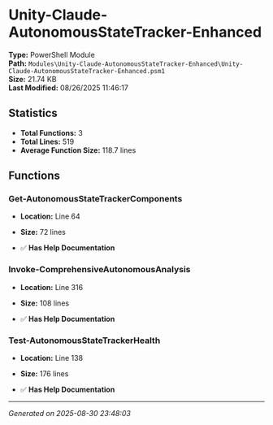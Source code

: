 # Unity-Claude-AutonomousStateTracker-Enhanced

**Type:** PowerShell Module  
**Path:** `Modules\Unity-Claude-AutonomousStateTracker-Enhanced\Unity-Claude-AutonomousStateTracker-Enhanced.psm1`  
**Size:** 21.74 KB  
**Last Modified:** 08/26/2025 11:46:17  

## Statistics

- **Total Functions:** 3
- **Total Lines:** 519
- **Average Function Size:** 118.7 lines

## Functions


### Get-AutonomousStateTrackerComponents

- **Location:** Line 64
- **Size:** 72 lines

- ✅ **Has Help Documentation** 
### Invoke-ComprehensiveAutonomousAnalysis

- **Location:** Line 316
- **Size:** 108 lines

- ✅ **Has Help Documentation** 
### Test-AutonomousStateTrackerHealth

- **Location:** Line 138
- **Size:** 176 lines

- ✅ **Has Help Documentation**

---
*Generated on 2025-08-30 23:48:03*
